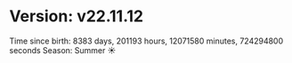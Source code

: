 # Version: v22.11.12
Time since birth: 8383 days, 201193 hours, 12071580 minutes, 724294800 seconds
Season: Summer ☀️
